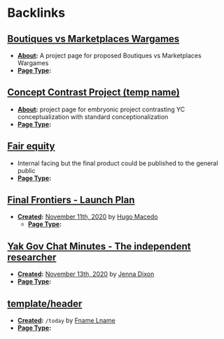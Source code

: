 
# Backlinks
## [Boutiques vs Marketplaces Wargames](<Boutiques vs Marketplaces Wargames.md>)
- **[About](<About.md>):** A project page for proposed Boutiques vs Marketplaces Wargames
- **[Page Type](<Page Type.md>):**

## [Concept Contrast Project (temp name)](<Concept Contrast Project (temp name).md>)
- **[About](<About.md>):** project page for embryonic project contrasting YC conceptualization with standard conceptionalization
- **[Page Type](<Page Type.md>):**

## [Fair equity](<Fair equity.md>)
- Internal facing but the final product could be published to the general public 
- **[Page Type](<Page Type.md>):**

## [Final Frontiers - Launch Plan](<Final Frontiers - Launch Plan.md>)
- **[Created](<Created.md>):** [November 11th, 2020](<November 11th, 2020.md>) by [Hugo Macedo](<Hugo Macedo.md>)
    - **[Page Type](<Page Type.md>):**

## [Yak Gov Chat Minutes - The independent researcher](<Yak Gov Chat Minutes - The independent researcher.md>)
- **[Created](<Created.md>):** [November 13th, 2020](<November 13th, 2020.md>) by [Jenna Dixon](<Jenna Dixon.md>)
- **[Page Type](<Page Type.md>):**

## [template/header](<template/header.md>)
- **[Created](<Created.md>):** `/today` by [Fname Lname](<Fname Lname.md>)
- **[Page Type](<Page Type.md>):**

